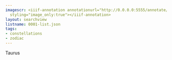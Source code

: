 ```yaml
---
imagescr: <iiif-annotation annotationurl="http://0.0.0.0:5555/annotate/annotations/0001-5.json"
  styling="image_only:true"></iiif-annotation>
layout: searchview
listname: 0001-list.json
tags:
- constellations
- zodiac
---
```

Taurus
